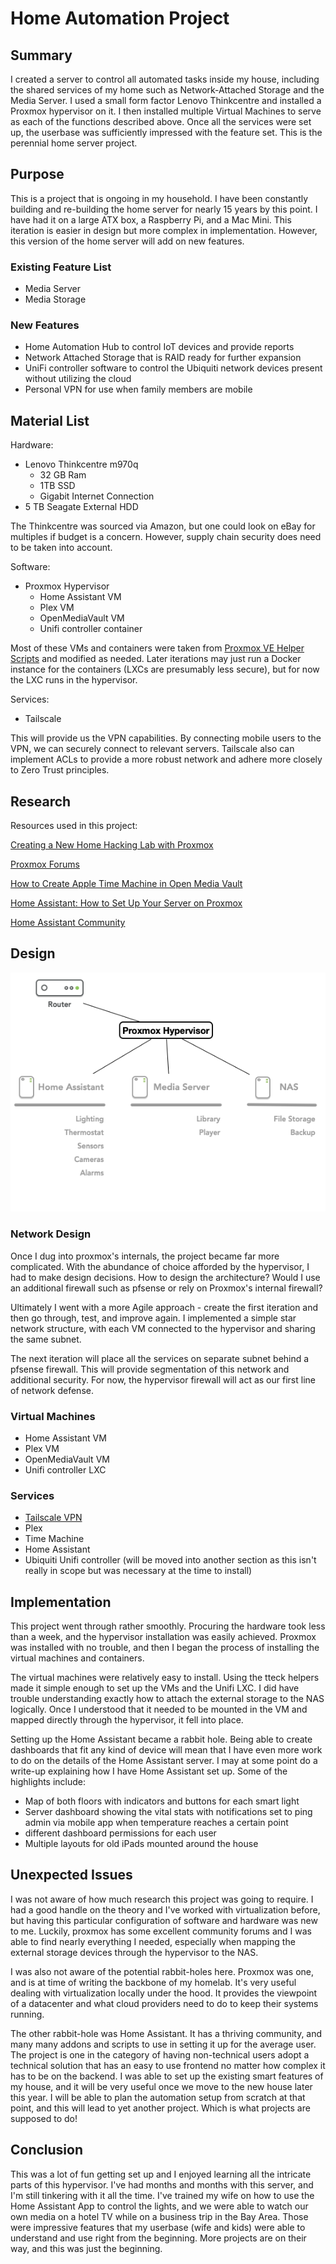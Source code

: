 # Home Automation Project

## Summary
  
   I created a server to control all automated tasks inside my house, including the shared services of my home such as Network-Attached Storage and the Media Server. I used a small form factor Lenovo Thinkcentre and installed a Proxmox hypervisor on it. I then installed multiple Virtual Machines to serve as each of the functions described above. Once all the services were set up, the userbase was sufficiently impressed with the feature set. This is the perennial home server project. 

## Purpose

  This is a project that is ongoing in my household. I have been constantly building and re-building the home server for nearly 15 years by this point. I have had it on a large ATX box, a Raspberry Pi, and a Mac Mini. This iteration is easier in design but more complex in implementation. However, this version of the home server will add on new features.

   ### Existing Feature List
   - Media Server
   - Media Storage

   ### New Features
   - Home Automation Hub to control IoT devices and provide reports 
   - Network Attached Storage that is RAID ready for further expansion
   - UniFi controller software to control the Ubiquiti network devices present without utilizing the cloud
   - Personal VPN for use when family members are mobile

## Material List

Hardware: 
  - Lenovo Thinkcentre m970q
    - 32 GB Ram
    - 1TB SSD
    - Gigabit Internet Connection
  - 5 TB Seagate External HDD

The Thinkcentre was sourced via Amazon, but one could look on eBay for multiples if budget is a concern. However, supply chain security does need to be taken into account.

Software:
  - Proxmox Hypervisor
    - Home Assistant VM
    - Plex VM
    - OpenMediaVault VM
    - Unifi controller container

Most of these VMs and containers were taken from [Proxmox VE Helper Scripts](https://github.com/tteck/Proxmox) and modified as needed. Later iterations may just run a Docker instance for the containers (LXCs are presumably less secure), but for now the LXC runs in the hypervisor.

Services:
  - Tailscale

This will provide us the VPN capabilities. By connecting mobile users to the VPN, we can securely connect to relevant servers. Tailscale also can implement ACLs to provide a more robust network and adhere more closely to Zero Trust principles. 
  
##  Research

Resources used in this project:

[Creating a New Home Hacking Lab with Proxmox ](https://mattglass-it.com/proxmox_home_lab/)

[Proxmox Forums](https://forum.proxmox.com/)

[How to Create Apple Time Machine in Open Media Vault](https://dannyda.com/2019/07/17/how-to-create-apple-time-machine-in-open-media-vault-omv/)

[Home Assistant: How to Set Up Your Server on Proxmox](https://www.homeassistantcoach.com/how-to/homelab-installation/home-assistant-how-to-set-up-your-server-on-proxmox/)

[Home Assistant Community](https://community.home-assistant.io/)



## Design 


![](images/Automation_Layout.png)


### Network Design

Once I dug into proxmox's internals, the project became far more complicated. With the abundance of choice afforded by the hypervisor, I had to make design decisions. How to design the architecture? Would I use an additional firewall such as pfsense or rely on Proxmox's internal firewall?

Ultimately I went with a more Agile approach - create the first iteration and then go through, test, and improve again. I implemented a simple star network structure, with each VM connected to the hypervisor and sharing the same subnet. 

The next iteration will place all the services on separate subnet behind a pfsense firewall. This will provide segmentation of this network and additional security. For now, the hypervisor firewall will act as our first line of network defense. 

### Virtual Machines

- Home Assistant VM
- Plex VM
- OpenMediaVault VM
- Unifi controller LXC
    
### Services

- [Tailscale VPN](https://tailscale.com/)
- Plex
- Time Machine
- Home Assistant
- Ubiquiti Unifi controller (will be moved into another section as this isn't really in scope but was necessary at the time to install)

## Implementation

This project went through rather smoothly. Procuring the hardware took less than a week, and the hypervisor installation was easily achieved. Proxmox was installed with no trouble, and then I began the process of installing the virtual machines and containers.

The virtual machines were relatively easy to install. Using the tteck helpers made it simple enough to set up the VMs and the Unifi LXC. I did have trouble understanding exactly how to attach the external storage to the NAS logically. Once I understood that it needed to be mounted in the VM and mapped directly through the hypervisor, it fell into place.

Setting up the Home Assistant became a rabbit hole. Being able to create dashboards that fit any kind of device will mean that I have even more work to do on the details of the Home Assistant server. I may at some point do a write-up explaining how I have Home Assistant set up. Some of the highlights include:

- Map of both floors with indicators and buttons for each smart light
- Server dashboard showing the vital stats with notifications set to ping admin via mobile app when temperature reaches a certain point
- different dashboard permissions for each user
- Multiple layouts for old iPads mounted around the house

## Unexpected Issues

I was not aware of how much research this project was going to require. I had a good handle on the theory and I've worked with virtualization before, but having this particular configuration of software and hardware was new to me. Luckily, proxmox has some excellent community forums and I was able to find nearly everything I needed, especially when mapping the external storage devices through the hypervisor to the NAS. 

I was also not aware of the potential rabbit-holes here. Proxmox was one, and is at time of writing the backbone of my homelab. It's very useful dealing with virtualization locally under the hood. It provides the viewpoint of a datacenter and what cloud providers need to do to keep their systems running.

The other rabbit-hole was Home Assistant. It has a thriving community, and many many addons and scripts to use in setting it up for the average user. The project is one in the category of having non-technical users adopt a technical solution that has an easy to use frontend no matter how complex it has to be on the backend. I was able to set up the existing smart features of my house, and it will be very useful once we move to the new house later this year. I will be able to plan the automation setup from scratch at that point, and this will lead to yet another project. Which is what projects are supposed to do! 

## Conclusion

This was a lot of fun getting set up and I enjoyed learning all the intricate parts of this hypervisor. I've had months and months with this server, and I'm still tinkering with it all the time. I've trained my wife on how to use the Home Assistant App to control the lights, and we were able to watch our own media on a hotel TV while on a business trip in the Bay Area. Those were impressive features that my userbase (wife and kids) were able to understand and use right from the beginning. More projects are on their way, and this was just the beginning.

